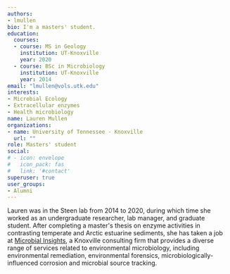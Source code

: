 ```yaml
---
authors:
- lmullen
bio: I'm a masters' student.
education:
  courses:
  - course: MS in Geology
    institution: UT-Knoxville
    year: 2020
  - course: BSc in Microbiology
    institution: UT-Knoxville
    year: 2014
email: "lmullen@vols.utk.edu"
interests:
- Microbial Ecology
- Extracellular enzymes
- Health microbiology
name: Lauren Mullen
organizations:
- name: University of Tennessee - Knoxville
  url: ""
role: Masters' student
social:
# - icon: envelope
#   icon_pack: fas
#   link: '#contact'
superuser: true
user_groups:
- Alumni
---
```


Lauren was in the Steen lab from 2014 to 2020, during which time she worked as an undergraduate researcher, lab manager, and graduate student. After completing a master's thesis on enzyme activities in contrasting temperate and Arctic estuarine sediments, she has taken a job at [Microbial Insights](https://microbe.com/), a Knoxville consulting firm that provides a diverse range of services related to environmental microbiology, including environmental remediation, environmental forensics, microbiologically-influenced corrosion and microbial source tracking.